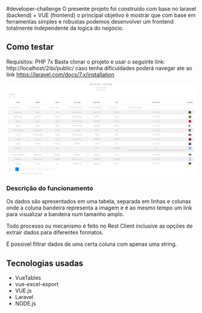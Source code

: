 #developer-challenge
O presente projeto foi construído com base no laravel (backend) + VUE (frontend) o principal objetivo é mostrar que com base em ferramentas simples e robustas podemos desenvolver um frontend totalmente independente da logica do negocio.

## Como testar 
Requisitos: PHP 7x
Basta clonar o projeto e usar o seguinte link: http://localhost/2ibi/public/ caso tenha dificuldades poderá navegar ate ao link https://laravel.com/docs/7.x/installation

![alt text](https://github.com/enhacudima/developer-challenge/blob/master/Annotation%202020-09-08%20154644.jpg?raw=true)

### Descrição do funcionamento
Os dados são apresentados em uma tabela, separada em linhas e colunas onde a coluna bandeira representa a imagem e é ao mesmo tempo um link para visualizar a bandeira num tamanho amplo.

Todo processo ou mecanismo é feito no Rest Client inclusive as opções de extrair dados para diferentes formatos.


É possivel filtrar dados de uma certa coluna com apenas uma string.

## Tecnologias usadas
* VueTables
* vue-excel-export
* VUE.js
* Laravel
* NODE.js
